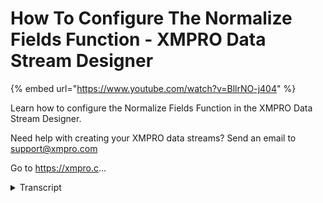 # How To Configure The Normalize Fields Function - XMPRO Data Stream Designer
{% embed url="https://www.youtube.com/watch?v=BllrNO-j404" %}



Learn how to configure the Normalize Fields Function in the XMPRO Data Stream Designer. 

Need help with creating your XMPRO data streams? Send an email to support@xmpro.com 

Go to https://xmpro.c...
<details>
<summary>Transcript</summary>Learn how to configure the Normalize Fields Function in the XMPRO Data Stream Designer. 

Need help with creating your XMPRO data streams? Send an email to support@xmpro.com 

Go to https://xmpro.c...
while we will be doing here is look at

how to set up and configure the

normalize fields agent certain agents

have strict requirements regarding field

names in the data stream they have to be

met in order for them to function

correctly an error will occur if a field

name containing a special character is

encountered an example of such an agent

is the a script agent which uses a

different programming language this

prelude language treats spaces and some

other symbols as a command the

normalized field agent sanitizes the

field names by replacing all characters

that are not letters numbers or the

underscore symbol with the Unicode

equivalent of that symbol in this

example we will be using an event

printer agent instead of the AA script

agent to demonstrate how the normalized

field agent works how to set it up and

how to configure it I already have an

event simulator agent an event printer

agent set up and configured go to the

toolbox and search for normalize fields

you will find it under functions click

on the agent and drag it to the canvas

connect the output end point of the

event simulator agent to the input end

point of the normalized fields agent

connect the output endpoint of the

normalized field agent to the input end

point of the event printer agent click

on save

double click on your normalized fields

agent this is where you will Nobile

normally be configuring your agent

however this agent doesn't have any

configurations that need to be set

except just make sure that you're using

the correct collection

if not select another collection from

the drop-down and click apply I'm going

to close this page always make sure that

you've saved your stream

now I'm going to publish the stream in

order to run in and view the data that

is sent to the event printer agent with

that I'm going to click on the publish

button and click on live view and then

select event printer give it a second

and you'll start seeing data expand the

page and note that something some balls

have been replaced such as the opening

bracket between Tim and F
</details>